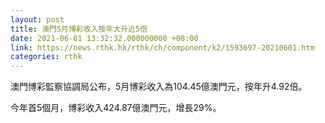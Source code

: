```yaml
---
layout: post
title: 澳門5月博彩收入按年大升近5倍
date: 2021-06-01 13:32:32.000000000 +08:00
link: https://news.rthk.hk/rthk/ch/component/k2/1593697-20210601.htm
categories: rthk
---
```


澳門博彩監察協調局公布，5月博彩收入為104.45億澳門元，按年升4.92倍。

今年首5個月，博彩收入424.87億澳門元，增長29%。
